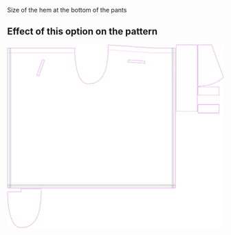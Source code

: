 Size of the hem at the bottom of the pants



## Effect of this option on the pattern
![This image shows the effect of this option by superimposing several variants that have a different value for this option](waralee_hemwidth_sample.svg "Effect of this option on the pattern")